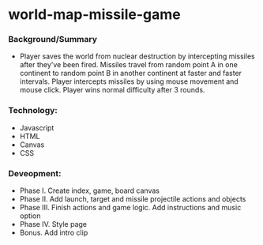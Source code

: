 # world-map-missile-game

### Background/Summary
* Player saves the world from nuclear destruction by intercepting missiles after they've been fired. Missiles travel from random point A in one continent to random point B in another continent at faster and faster intervals. Player intercepts missiles by using mouse movement and mouse click. Player wins normal difficulty after 3 rounds.

### Technology: 
* Javascript
* HTML
* Canvas
* CSS

### Deveopment:

* Phase I. Create index, game, board canvas
* Phase II. Add launch, target and missile projectile actions and objects
* Phase III. Finish actions and game logic. Add instructions and music option
* Phase IV. Style page
* Bonus. Add intro clip